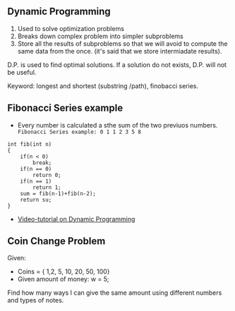 ## Dynamic Programming 

1. Used to solve optimization problems 
2. Breaks down complex problem into simpler subproblems
3. Store all the results of subproblems so that we will avoid to compute the same data from the once. (it's said that we store intermiadate results). 


D.P. is used to find optimal solutions. If a solution do not exists, D.P. will not be useful. 

Keyword: longest and shortest (substring /path), finobacci series.

## Fibonacci Series example

* Every number is calculated a sthe sum of the two previuos numbers.
``` Fibonacci Series example: 0 1 1 2 3 5 8```
```
int fib(int n)
{
    if(n < 0)
        break;
    if(n == 0)
        return 0;
    if(n == 1)
        return 1; 
    sum = fib(n-1)+fib(n-2);
    return su; 
}
```

* [Video-tutorial on Dynamic Programming](https://www.youtube.com/watch?v=lVR2u9lsxl8&list=PLdo5W4Nhv31aBrJE1WS4MR9LRfbmZrAQu)

## Coin Change Problem

Given:
* Coins = { 1,2, 5, 10, 20, 50, 100} 
* Given amount of money: w = 5;

Find how many ways I can give the same amount using different numbers and types of notes.



